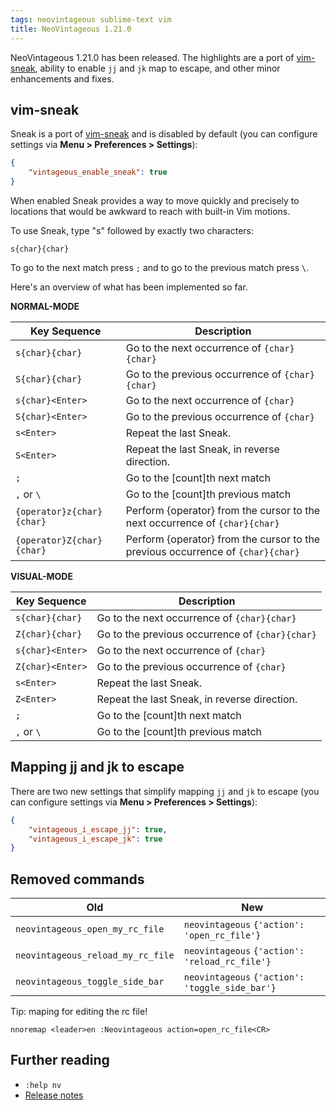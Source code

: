 ```yaml
---
tags: neovintageous sublime-text vim
title: NeoVintageous 1.21.0
---
```


NeoVintageous 1.21.0 has been released. The highlights are a port of [vim-sneak](https://github.com/justinmk/vim-sneak), ability to enable `jj` and `jk` map to escape, and other minor enhancements and fixes.

## vim-sneak

Sneak is a port of [vim-sneak](https://github.com/justinmk/vim-sneak) and is disabled by default (you can configure settings via **Menu > Preferences > Settings**):

```json
{
    "vintageous_enable_sneak": true
}
```

When enabled Sneak provides a way to move quickly and precisely to locations that would be awkward to reach with built-in Vim motions.

To use Sneak, type "s" followed by exactly two characters:

    s{char}{char}

To go to the next match press `;` and to go to the previous match press `\`.

Here's an overview of what has been implemented so far.

**NORMAL-MODE**

Key Sequence               | Description
---------------------------|----------------------------------------------
`s{char}{char}`            | Go to the next occurrence of `{char}{char}`
`S{char}{char}`            | Go to the previous occurrence of `{char}{char}`
`s{char}<Enter>`           | Go to the next occurrence of `{char}`
`S{char}<Enter>`           | Go to the previous occurrence of `{char}`
`s<Enter>`                 | Repeat the last Sneak.
`S<Enter>`                 | Repeat the last Sneak, in reverse direction.
`;`                        | Go to the [count]th next match
`,` or `\`                   | Go to the [count]th previous match
`{operator}z{char}{char}`  | Perform {operator} from the cursor to the next occurrence of `{char}{char}`
`{operator}Z{char}{char}`  | Perform {operator} from the cursor to the previous occurrence of `{char}{char}`

**VISUAL-MODE**

Key Sequence             | Description
--------------------------|----------------------------------------------
`s{char}{char}`            | Go to the next occurrence of `{char}{char}`
`Z{char}{char}`            | Go to the previous occurrence of `{char}{char}`
`s{char}<Enter>`           | Go to the next occurrence of `{char}`
`Z{char}<Enter>`           | Go to the previous occurrence of `{char}`
`s<Enter>`                 | Repeat the last Sneak.
`Z<Enter>`                 | Repeat the last Sneak, in reverse direction.
`;`                        | Go to the [count]th next match
`,` or `\`                 | Go to the [count]th previous match

## Mapping jj and jk to escape

There are two new settings that simplify mapping `jj` and `jk` to escape (you can configure settings via **Menu > Preferences > Settings**):

```json
{
    "vintageous_i_escape_jj": true,
    "vintageous_i_escape_jk": true
}
```

## Removed commands

Old | New
--- | ---
`neovintageous_open_my_rc_file` | `neovintageous` `{'action': 'open_rc_file'}`
`neovintageous_reload_my_rc_file` | `neovintageous` `{'action': 'reload_rc_file'}`
`neovintageous_toggle_side_bar` | `neovintageous`  `{'action': 'toggle_side_bar'}`

Tip: maping for editing the rc file!

```vim
nnoremap <leader>en :Neovintageous action=open_rc_file<CR>
```
## Further reading

* `:help nv`
* [Release notes](https://github.com/NeoVintageous/NeoVintageous/releases/tag/1.21.0)
